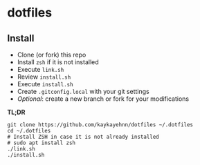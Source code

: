 # dotfiles

## Install

- Clone (or fork) this repo
- Install `zsh` if it is not installed
- Execute `link.sh`
- Review `install.sh`
- Execute `install.sh`
- Create `.gitconfig.local` with your git settings
- _Optional_: create a new branch or fork for your modifications

**TL;DR**

```
git clone https://github.com/kaykayehnn/dotfiles ~/.dotfiles
cd ~/.dotfiles
# Install ZSH in case it is not already installed
# sudo apt install zsh
./link.sh
./install.sh
```
